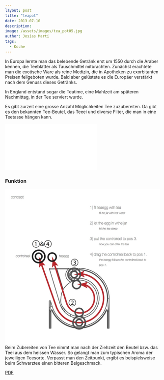 ```yaml
---
layout: post
title: "teapot"
date: 2013-07-10
description: 
image: /assets/images/tea_pot05.jpg
author: Josias Marti
tags: 
  - Küche
---
```

In Europa lernte man das belebende Getränk erst um 1550 durch die Araber kennen, die Teeblätter als Tauschmittel mitbrachten. Zunächst erachtete man die exotische Ware als reine Medizin, die in Apotheken zu exorbitanten Preisen feilgeboten wurde. Bald aber gelüstete es die Europäer verstärkt nach dem Genuss dieses Getränks.

In England entstand sogar die Teatime, eine Mahlzeit am späteren Nachmittag, in der Tee serviert wurde.

Es gibt zurzeit eine grosse Anzahl Möglichkeiten Tee zuzubereiten. Da gibt es den bekannten Tee-Beutel, das Teeei und diverse Filter, die man in eine Teetasse hängen kann.

<iframe style="border: none;" src="/assets/tea.html"></iframe>

### Funktion
![Placeholder](/assets/images/tea_pot00.jpg)
Beim Zubereiten von Tee nimmt man nach der Ziehzeit den Beutel bzw. das Teei aus dem heissen Wasser. So gelangt man zum typischen Aroma der jeweiligen Teesorte. Verpasst man den Zeitpunkt, ergibt es beispielsweise beim Schwarztee einen bitteren Beigeschmack.




<a href="https://drive.google.com/uc?export=download&amp;confirm=&amp;id=0B0R9a8S8olwXY0FzT1MxY0VwbkU" target="_blank" rel="noopener">PDF</a>